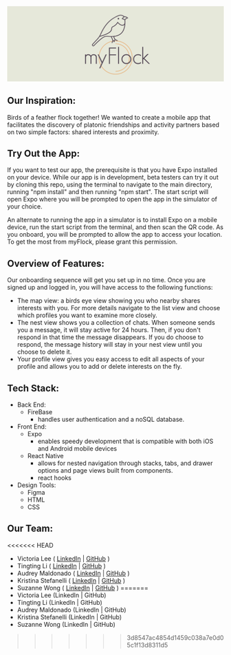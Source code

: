 ![cover for myFlock](assets/supplementary_images/cover.png)



## Our Inspiration:
Birds of a feather flock together! We wanted to create a mobile app that  facilitates the discovery of platonic friendships and activity partners based on two simple factors: shared interests and proximity.

## Try Out the App:
If you want to test our app, the prerequisite is that you have Expo installed on your device.
While our app is in development, beta testers can try it out by cloning this repo, using the terminal to navigate to the main directory, running "npm install" and then running "npm start". The start script will open Expo where you will be prompted to open the app in the simulator of your choice.

An alternate to running the app in a simulator is to install Expo on a mobile device, run the start script from the terminal, and then scan the QR code. As you onboard, you will be prompted to allow the app to access your location. To get the most from myFlock, please grant this permission.


## Overview of Features:

Our onboarding sequence will get you set up in no time. Once you are signed up and logged in, you will have access to the following functions:

- The map view: a birds eye view showing you who nearby shares interests with you. For more details navigate to the list view and choose which profiles you want to examine more closely.
- The nest view shows you a collection of chats. When someone sends you a message, it will stay active for 24 hours. Then, if you don't respond in that time the message disappears. If you do choose to respond, the message history will stay in your nest view until you choose to delete it.
- Your profile view gives you easy access to edit all aspects of your profile and allows you to add or delete interests on the fly.


## Tech Stack:

- Back End:
  - FireBase
    - handles user authentication and a noSQL database.
- Front End:
  - Expo
    - enables speedy development that is compatible with both iOS and Android mobile devices
  - React Native
    - allows for nested navigation through stacks, tabs, and drawer options and page views built from components.
    - react hooks
- Design Tools:
  - Figma
  - HTML
  - CSS

## Our Team:
<<<<<<< HEAD
 - Victoria Lee ( [LinkedIn](https://www.linkedin.com/in/victoria-lee-dev/) | [GitHub](https://github.com/dalgonaio) )
 - Tingting Li ( [LinkedIn](https://www.linkedin.com/in/tingting-li-tia/) | [GitHub](https://github.com/tiyalee) )
 - Audrey Maldonado ( [LinkedIn](https://www.linkedin.com/in/audrey-maldonado/) | [GitHub](https://github.com/Adorism) )
 - Kristina Stefanelli ( [LinkedIn](https://www.linkedin.com/in/kristinastefanelli/) | [GitHub](https://github.com/kstefanelli) )
 - Suzanne Wong ( [LinkedIn](https://www.linkedin.com/in/wongsuzanne/) | [GitHub](https://github.com/suzannewong) )
=======
 - Victoria Lee (LinkedIn | GitHub)
 - Tingting Li (LinkedIn | GitHub)
 - Audrey Maldonado (LinkedIn | GitHub)
 - Kristina Stefanelli (LinkedIn | GitHub)
 - Suzanne Wong (LinkedIn | GitHub)
>>>>>>> 3d8547ac4854d1459c038a7e0d05c1f13d8311d5

